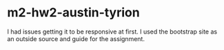 # m2-hw2-austin-tyrion
I had issues getting it to be responsive at first.
I used the bootstrap site as an outside source and guide for the assignment.
